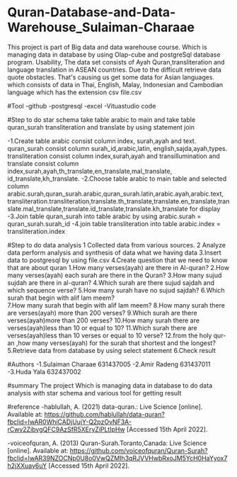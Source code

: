 # Quran-Database-and-Data-Warehouse_Sulaiman-Charaae
This project is  part of Big data and data warehouse course.  Which is managing data in database by using Olap-cube and postgreSql database program.
Usability, The data set consists of Ayah Quran,transliteration and language translation in ASEAN countries. Due to the difficult retrieve data quote obstacles. That's causing us get some data for Asian languages. which consists of data in Thai, English, Malay, Indonesian and Cambodian language which has the extension csv file.csv

#Tool 
-github
-postgresql 
-excel 
-Vituastudio code

#Step to do star schema 
take table arabic to main and take table quran_surah transliteration and translate by using statement join

-1.Create table arabic consist column index, surah,ayah and text.
quran_surah consist column surah_id,arabic,latin, english,sajda,ayah,types.
 transliteration consist column index,surah,ayah and transillumination and 
translate consist  column index,surah,ayah,th_translate,en_translate,mal_translate,
id_translate,kh_translate.
-2.Choose table arabic to main table and selected column arabic.surah,quran_surah.arabic,quran_surah.latin,arabic.ayah,arabic.text, 
transliteration.transliteration,translate.th_translate,translate.en_translate,translate.mal_translate,translate.id_translate,translate.kh_translate for display
-3.Join table quran_surah into table arabic by using arabic.surah = quran_surah.surah_id
-4.join table transliteration into table arabic.index = transliteration.index

#Step to do data analysis
1 Collected data from various sources.
2 Analyze data perform analysis and synthesis of data what we having data
3.Insert data to postgresql by using file.csv
4.Create question that we need to know that are about quran
    1.How many verses(ayah) are there in Al-quran?
    2.How many verses(ayah) each surah are there in the Quran?
    3.How many sujud sujdah are there in al-quran?
    4.Which surah are there sujud sajdah and which sequence verse?
    5.How many surah have no sujud sajdah?
    6.Which surah that begin with alif lam meem?  
    7.How many surah that begin with alif lam meem?
    8.How many surah there are verses(ayah) more than 200 verses?
    9.Which surah are there verses(ayah)more than 200 verses?
    10.How many surah there are verses(ayah)less than 10 or equal to 10?
    11.Which surah there are verses(ayah)less than 10 verses or equal to 10 verse?
    12.from the holy qur-an ,how many verses(ayah) for the surah that shortest and the longest?
5.Retrieve data from  database by using select statement
6.Check result 

#Authors
-1.Sulaiman Charaae 631437005 
-2.Amir Radeng 631437011
-3.Huda Yala 632437002

#summary
The project Which is managing data in database to do data analysis with star schema and various tool for getting result 

#reference
-hablullah, A. (2021) data-quran.: Live Science [online]. Available at: https://github.com/hablullah/data-quran?fbclid=IwAR0WhiCADjUujY-Q2pzOvNF3A-rCwv2ZibvgQFC9AzSfR5XEryZiPLtIpHw [Accessed 15th April 2022].  

-voiceofquran, A. (2013) Quran-Surah.Toranto,Canada: Live Science [online]. Available at: https://github.com/voiceofquran/Quran-Surah?fbclid=IwAR39NZOCNp0U8o0VwQZMIh3qRJVVHwbRxoJM5YcH0HaYyox7h2jXXuay6uY
[Accessed 15th April 2022].  


